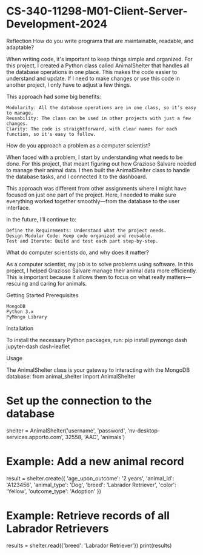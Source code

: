 # CS-340-11298-M01-Client-Server-Development-2024

Reflection
How do you write programs that are maintainable, readable, and adaptable?

When writing code, it's important to keep things simple and organized. For this project, I created a Python class called AnimalShelter that handles all the database operations in one place. This makes the code easier to understand and update. If I need to make changes or use this code in another project, I only have to adjust a few things.

This approach had some big benefits:

    Modularity: All the database operations are in one class, so it’s easy to manage.
    Reusability: The class can be used in other projects with just a few changes.
    Clarity: The code is straightforward, with clear names for each function, so it's easy to follow.

How do you approach a problem as a computer scientist?

When faced with a problem, I start by understanding what needs to be done. For this project, that meant figuring out how Grazioso Salvare needed to manage their animal data. I then built the AnimalShelter class to handle the database tasks, and I connected it to the dashboard.

This approach was different from other assignments where I might have focused on just one part of the project. Here, I needed to make sure everything worked together smoothly—from the database to the user interface.

In the future, I’ll continue to:

    Define the Requirements: Understand what the project needs.
    Design Modular Code: Keep code organized and reusable.
    Test and Iterate: Build and test each part step-by-step.

What do computer scientists do, and why does it matter?

As a computer scientist, my job is to solve problems using software. In this project, I helped Grazioso Salvare manage their animal data more efficiently. This is important because it allows them to focus on what really matters—rescuing and caring for animals.


Getting Started
Prerequisites

    MongoDB
    Python 3.x
    PyMongo Library

Installation

To install the necessary Python packages, run: pip install pymongo dash jupyter-dash dash-leaflet

Usage

The AnimalShelter class is your gateway to interacting with the MongoDB database:
from animal_shelter import AnimalShelter

# Set up the connection to the database
shelter = AnimalShelter('username', 'password', 'nv-desktop-services.apporto.com', 32558, 'AAC', 'animals')

# Example: Add a new animal record
result = shelter.create({
    'age_upon_outcome': '2 years',
    'animal_id': 'A123456',
    'animal_type': 'Dog',
    'breed': 'Labrador Retriever',
    'color': 'Yellow',
    'outcome_type': 'Adoption'
})

# Example: Retrieve records of all Labrador Retrievers
results = shelter.read({'breed': 'Labrador Retriever'})
print(results)

